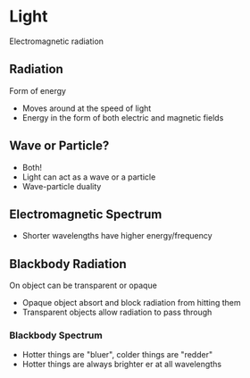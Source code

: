 # Light

Electromagnetic radiation

## Radiation

Form of energy

- Moves around at the speed of light
- Energy in the form of both electric and magnetic fields

## Wave or Particle?

- Both!
- Light can act as a wave or a particle
- Wave-particle duality

## Electromagnetic Spectrum

- Shorter wavelengths have higher energy/frequency

## Blackbody Radiation

On object can be transparent or opaque

- Opaque object absort and block radiation from hitting them
- Transparent objects allow radiation to pass through

### Blackbody Spectrum

- Hotter things are "bluer", colder things are "redder"
- Hotter things are always brighter er at all wavelengths
